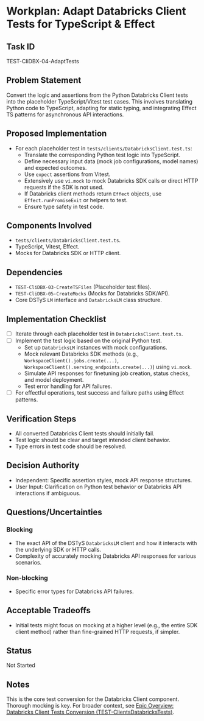 # Workplan: Adapt Databricks Client Tests for TypeScript & Effect

## Task ID
TEST-CliDBX-04-AdaptTests

## Problem Statement
Convert the logic and assertions from the Python Databricks Client tests into the placeholder TypeScript/Vitest test cases. This involves translating Python code to TypeScript, adapting for static typing, and integrating Effect TS patterns for asynchronous API interactions.

## Proposed Implementation
- For each placeholder test in `tests/clients/DatabricksClient.test.ts`:
    - Translate the corresponding Python test logic into TypeScript.
    - Define necessary input data (mock job configurations, model names) and expected outcomes.
    - Use `expect` assertions from Vitest.
    - Extensively use `vi.mock` to mock Databricks SDK calls or direct HTTP requests if the SDK is not used.
    - If Databricks client methods return `Effect` objects, use `Effect.runPromiseExit` or helpers to test.
    - Ensure type safety in test code.

## Components Involved
- `tests/clients/DatabricksClient.test.ts`.
- TypeScript, Vitest, Effect.
- Mocks for Databricks SDK or HTTP client.

## Dependencies
- `TEST-CliDBX-03-CreateTSFiles` (Placeholder test files).
- `TEST-CliDBX-05-CreateMocks` (Mocks for Databricks SDK/API).
- Core DSTyS `LM` interface and `DatabricksLM` class structure.

## Implementation Checklist
- [ ] Iterate through each placeholder test in `DatabricksClient.test.ts`.
- [ ] Implement the test logic based on the original Python test.
    - Set up `DatabricksLM` instances with mock configurations.
    - Mock relevant Databricks SDK methods (e.g., `WorkspaceClient().jobs.create(...)`, `WorkspaceClient().serving_endpoints.create(...)`) using `vi.mock`.
    - Simulate API responses for finetuning job creation, status checks, and model deployment.
    - Test error handling for API failures.
- [ ] For effectful operations, test success and failure paths using Effect patterns.

## Verification Steps
- All converted Databricks Client tests should initially fail.
- Test logic should be clear and target intended client behavior.
- Type errors in test code should be resolved.

## Decision Authority
- Independent: Specific assertion styles, mock API response structures.
- User Input: Clarification on Python test behavior or Databricks API interactions if ambiguous.

## Questions/Uncertainties
### Blocking
- The exact API of the DSTyS `DatabricksLM` client and how it interacts with the underlying SDK or HTTP calls.
- Complexity of accurately mocking Databricks API responses for various scenarios.

### Non-blocking
- Specific error types for Databricks API failures.

## Acceptable Tradeoffs
- Initial tests might focus on mocking at a higher level (e.g., the entire SDK client method) rather than fine-grained HTTP requests, if simpler.

## Status
Not Started

## Notes
This is the core test conversion for the Databricks Client component. Thorough mocking is key.
For broader context, see [Epic Overview: Databricks Client Tests Conversion (TEST-ClientsDatabricksTests)](../../docs/planning/workplans/TEST-ClientsDatabricksTests.md).
